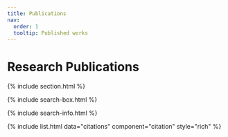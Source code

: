 ```yaml
---
title: Publications
nav:
  order: 1
  tooltip: Published works
---
```


# <i class="fas fa-microscope"></i>Research Publications

{% include section.html %}

{% include search-box.html %}

{% include search-info.html %}

{% include list.html data="citations" component="citation" style="rich" %}
